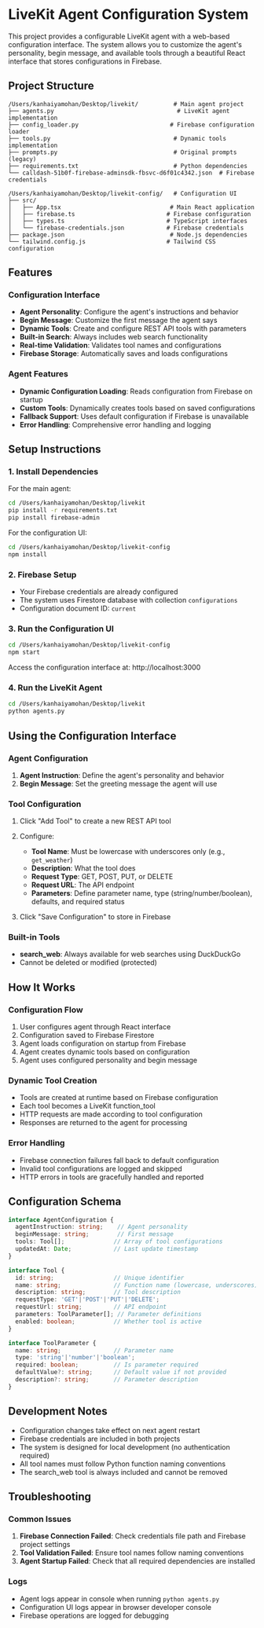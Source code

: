 # LiveKit Agent Configuration System

This project provides a configurable LiveKit agent with a web-based configuration interface. The system allows you to customize the agent's personality, begin message, and available tools through a beautiful React interface that stores configurations in Firebase.

## Project Structure

```
/Users/kanhaiyamohan/Desktop/livekit/          # Main agent project
├── agents.py                                   # LiveKit agent implementation
├── config_loader.py                          # Firebase configuration loader
├── tools.py                                   # Dynamic tools implementation
├── prompts.py                                 # Original prompts (legacy)
├── requirements.txt                           # Python dependencies
└── calldash-51b0f-firebase-adminsdk-fbsvc-d6f01c4342.json  # Firebase credentials

/Users/kanhaiyamohan/Desktop/livekit-config/   # Configuration UI
├── src/
│   ├── App.tsx                               # Main React application
│   ├── firebase.ts                          # Firebase configuration
│   ├── types.ts                             # TypeScript interfaces
│   └── firebase-credentials.json            # Firebase credentials
├── package.json                              # Node.js dependencies
└── tailwind.config.js                       # Tailwind CSS configuration
```

## Features

### Configuration Interface
- **Agent Personality**: Configure the agent's instructions and behavior
- **Begin Message**: Customize the first message the agent says
- **Dynamic Tools**: Create and configure REST API tools with parameters
- **Built-in Search**: Always includes web search functionality
- **Real-time Validation**: Validates tool names and configurations
- **Firebase Storage**: Automatically saves and loads configurations

### Agent Features
- **Dynamic Configuration Loading**: Reads configuration from Firebase on startup
- **Custom Tools**: Dynamically creates tools based on saved configurations
- **Fallback Support**: Uses default configuration if Firebase is unavailable
- **Error Handling**: Comprehensive error handling and logging

## Setup Instructions

### 1. Install Dependencies

For the main agent:
```bash
cd /Users/kanhaiyamohan/Desktop/livekit
pip install -r requirements.txt
pip install firebase-admin
```

For the configuration UI:
```bash
cd /Users/kanhaiyamohan/Desktop/livekit-config
npm install
```

### 2. Firebase Setup
- Your Firebase credentials are already configured
- The system uses Firestore database with collection `configurations`
- Configuration document ID: `current`

### 3. Run the Configuration UI

```bash
cd /Users/kanhaiyamohan/Desktop/livekit-config
npm start
```

Access the configuration interface at: http://localhost:3000

### 4. Run the LiveKit Agent

```bash
cd /Users/kanhaiyamohan/Desktop/livekit
python agents.py
```

## Using the Configuration Interface

### Agent Configuration
1. **Agent Instruction**: Define the agent's personality and behavior
2. **Begin Message**: Set the greeting message the agent will use

### Tool Configuration
1. Click "Add Tool" to create a new REST API tool
2. Configure:
   - **Tool Name**: Must be lowercase with underscores only (e.g., `get_weather`)
   - **Description**: What the tool does
   - **Request Type**: GET, POST, PUT, or DELETE
   - **Request URL**: The API endpoint
   - **Parameters**: Define parameter name, type (string/number/boolean), defaults, and required status

3. Click "Save Configuration" to store in Firebase

### Built-in Tools
- **search_web**: Always available for web searches using DuckDuckGo
- Cannot be deleted or modified (protected)

## How It Works

### Configuration Flow
1. User configures agent through React interface
2. Configuration saved to Firebase Firestore
3. Agent loads configuration on startup from Firebase
4. Agent creates dynamic tools based on configuration
5. Agent uses configured personality and begin message

### Dynamic Tool Creation
- Tools are created at runtime based on Firebase configuration
- Each tool becomes a LiveKit function_tool
- HTTP requests are made according to tool configuration
- Responses are returned to the agent for processing

### Error Handling
- Firebase connection failures fall back to default configuration
- Invalid tool configurations are logged and skipped
- HTTP errors in tools are gracefully handled and reported

## Configuration Schema

```typescript
interface AgentConfiguration {
  agentInstruction: string;    // Agent personality
  beginMessage: string;        // First message
  tools: Tool[];              // Array of tool configurations
  updatedAt: Date;            // Last update timestamp
}

interface Tool {
  id: string;                 // Unique identifier
  name: string;               // Function name (lowercase, underscores)
  description: string;        // Tool description
  requestType: 'GET'|'POST'|'PUT'|'DELETE';
  requestUrl: string;         // API endpoint
  parameters: ToolParameter[]; // Parameter definitions
  enabled: boolean;           // Whether tool is active
}

interface ToolParameter {
  name: string;               // Parameter name
  type: 'string'|'number'|'boolean';
  required: boolean;          // Is parameter required
  defaultValue?: string;      // Default value if not provided
  description?: string;       // Parameter description
}
```

## Development Notes

- Configuration changes take effect on next agent restart
- Firebase credentials are included in both projects
- The system is designed for local development (no authentication required)
- All tool names must follow Python function naming conventions
- The search_web tool is always included and cannot be removed

## Troubleshooting

### Common Issues
1. **Firebase Connection Failed**: Check credentials file path and Firebase project settings
2. **Tool Validation Failed**: Ensure tool names follow naming conventions
3. **Agent Startup Failed**: Check that all required dependencies are installed

### Logs
- Agent logs appear in console when running `python agents.py`
- Configuration UI logs appear in browser developer console
- Firebase operations are logged for debugging